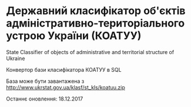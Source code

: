 # Державний класифікатор об'єктів адміністративно-територіального устрою України (КОАТУУ)

State Classifier of objects of administrative and territorial structure of Ukraine

Конвертор бази класифікатора КОАТУУ в SQL

База може бути завантажена з http://www.ukrstat.gov.ua/klasf/st_kls/koatuu.zip

Останнє оновлення: 18.12.2017
